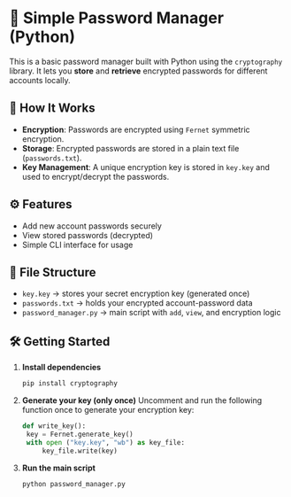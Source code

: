 # 🔐 Simple Password Manager (Python)

This is a basic password manager built with Python using the `cryptography` library. It lets you **store** and **retrieve** encrypted passwords for different accounts locally.

## 🧠 How It Works

- **Encryption**: Passwords are encrypted using `Fernet` symmetric encryption.
- **Storage**: Encrypted passwords are stored in a plain text file (`passwords.txt`).
- **Key Management**: A unique encryption key is stored in `key.key` and used to encrypt/decrypt the passwords.

## ⚙️ Features

- Add new account passwords securely
- View stored passwords (decrypted)
- Simple CLI interface for usage

## 📂 File Structure

- `key.key` → stores your secret encryption key (generated once)
- `passwords.txt` → holds your encrypted account-password data
- `password_manager.py` → main script with `add`, `view`, and encryption logic

## 🛠️ Getting Started

1. **Install dependencies**
   ```bash
   pip install cryptography
   ```
2. **Generate your key (only once)**
   Uncomment and run the following function once to generate your encryption key:
   ```python
   def write_key():
    key = Fernet.generate_key()
    with open ("key.key", "wb") as key_file:
        key_file.write(key)
   ```
3. **Run the main script**
   ```bash
   python password_manager.py
   ```
